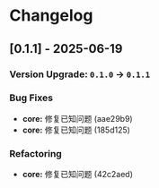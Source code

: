 # Changelog

## [0.1.1] - 2025-06-19

### Version Upgrade: `0.1.0` → `0.1.1`

### Bug Fixes
- **core:** 修复已知问题 (aae29b9)
- **core:** 修复已知问题 (185d125)

### Refactoring
- **core:** 修复已知问题 (42c2aed)